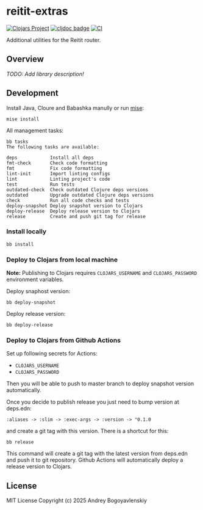 # reitit-extras

[![Clojars Project](https://img.shields.io/clojars/v/io.github.abogoyavlensky/reitit-extras.svg)](https://clojars.org/io.github.abogoyavlensky/reitit-extras)
[![cljdoc badge](https://cljdoc.org/badge/io.github.abogoyavlensky/reitit-extras)](https://cljdoc.org/jump/release/io.github.abogoyavlensky/reitit-extras)
[![CI](https://github.com/abogoyavlensky/reitit-extras/actions/workflows/snapshot.yaml/badge.svg?branch=master)](https://github.com/abogoyavlensky/reitit-extras/actions/workflows/snapshot.yaml)

Additional utilities for the Reitit router.

## Overview

*TODO: Add library description!*

## Development

Install Java, Cloure and Babashka manully or run [mise](https://mise.jdx.dev/):

```shell
mise install
```

All management tasks:

```shell
bb tasks
The following tasks are available:

deps            Install all deps
fmt-check       Check code formatting
fmt             Fix code formatting
lint-init       Import linting configs
lint            Linting project's code
test            Run tests
outdated-check  Check outdated Clojure deps versions
outdated        Upgrade outdated Clojure deps versions
check           Run all code checks and tests
deploy-snapshot Deploy snapshot version to Clojars
deploy-release  Deploy release version to Clojars
release         Create and push git tag for release
```

### Install locally

```shell
bb install
```

### Deploy to Clojars from local machine

**Note:** Publishing to Clojars requires `CLOJARS_USERNAME` and `CLOJARS_PASSWORD` environment variables.

Deploy snaphost version:

```shell
bb deploy-snapshot
```

Deploy release version:

```shell
bb deploy-release
```

### Deploy to Clojars from Github Actions

Set up following secrets for Actions:

- `CLOJARS_USERNAME`
- `CLOJARS_PASSWORD`

Then you will be able to push to master branch to deploy snapshot version automatically.

Once you decide to publish release you just need to bump version at deps.edn:

`:aliases -> :slim -> :exec-args -> :version -> "0.1.0`

and create a git tag with this version. There is a shortcut for this:

```shell
bb release
```

This command will create a git tag with the latest version from deps.edn and push it to git repository.
Github Actions will automatically deploy a release version to Clojars.

## License
MIT License
Copyright (c) 2025 Andrey Bogoyavlenskiy
